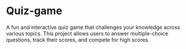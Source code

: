 # Quiz-game
A fun and interactive quiz game that challenges your knowledge across various topics. This project allows users to answer multiple-choice questions, track their scores, and compete for high scores.
